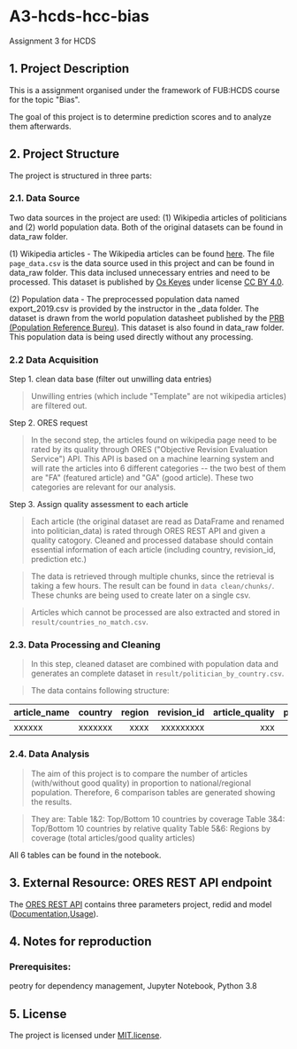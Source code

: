 # A3-hcds-hcc-bias
Assignment 3 for HCDS

## 1. Project Description
This is a assignment organised under the framework of FUB:HCDS course for the topic "Bias". 

The goal of this project is to determine prediction scores and to analyze them afterwards.

## 2. Project Structure
The project is structured in three parts:

### 2.1. Data Source
Two data sources in the project are used: (1) Wikipedia articles of politicians and (2) world population data.
Both of the original datasets can be found in data_raw folder.

(1) Wikipedia articles - The Wikipedia articles can be found [here](https://figshare.com/articles/Untitled_Item/5513449).  The file `page_data.csv` is the data source used in this project and can be found in data_raw folder.
This data inclused unnecessary entries and need to be processed.
This dataset is published by [Os Keyes](https://figshare.com/authors/Os_Keyes/660514) under license [CC BY 4.0](https://creativecommons.org/licenses/by/4.0/).

(2) Population data - The preprocessed population data named export_2019.csv is provided by the instructor in the _data folder. The dataset is drawn from the world population datasheet published by the [PRB (Population Reference Bureu)](https://www.prb.org/international/indicator/population/table/). This dataset is also found in data_raw folder. This population data is being used directly without any processing.

### 2.2 Data Acquisition

Step 1. clean data base (filter out unwilling data entries)

>Unwilling entries (which include "Template" are not wikipedia articles) are filtered out.

Step 2. ORES request

> In the second step, the articles found on wikipedia page need to be rated by its quality through ORES ("Objective Revision Evaluation Service") API. This API is based on a machine learning system and will rate the articles into 6 different categories -- the two best of them are "FA" (featured article) and "GA" (good article). These two categories are relevant for our analysis.

Step 3. Assign quality assessment to each article 

>Each article (the original dataset are read as DataFrame and renamed into politician_data) is rated through ORES REST API  and given a quality catogory. Cleaned and processed database should contain essential information of each article (including country, revision_id, prediction etc.)

>The data is retrieved through multiple chunks, since the retrieval is taking a few hours. The result can be found in `data clean/chunks/`. These chunks are being used to create later on a single csv.

>Articles which cannot be processed are also extracted and stored in `result/countries_no_match.csv`.


### 2.3. Data Processing and Cleaning

> In this step, cleaned dataset are combined with population data and generates an complete dataset in `result/politician_by_country.csv`.

> The data contains following structure:

|article_name|country|region|revision_id|article_quality|    population|
|------------|:-----:|-----:|----------:|--------------:|---------:|
| xxxxxx | xxxxxxx | xxxx | xxxxxxxxx | xxx | xxx |


### 2.4. Data Analysis

>The aim of this project is to compare the number of articles (with/without good quality) in proportion to national/regional population. Therefore, 6 comparison tables are generated showing the results.

> They are: 
> Table 1&2: Top/Bottom 10 countries by coverage
> Table 3&4: Top/Bottom 10 countries by relative quality
> Table 5&6: Regions by coverage (total articles/good quality articles)

All 6 tables can be found in the notebook.

## 3. External Resource: ORES REST API endpoint 

The [ORES REST API](https://ores.wikimedia.org/v3/#!/scoring/get_v3_scores_context_revid_model) contains three parameters project, redid and model ([Documentation](https://www.mediawiki.org/wiki/ORES#API_usage),[Usage](https://www.mediawiki.org/wiki/ORES#API_usage)). 

## 4. Notes for reproduction

### Prerequisites:
peotry for dependency management, Jupyter Notebook, Python 3.8

## 5. License

The project is licensed under [MIT.license](https://github.com/mvrcx/A3-hcds-hcc-bias/blob/main/LICENSE).






